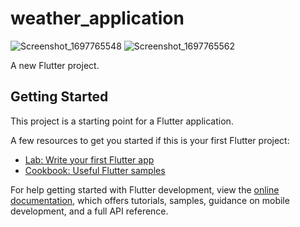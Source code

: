 # weather_application
![Screenshot_1697765548](https://github.com/Mariam-Emad127/weather_app/assets/93050116/ff179aca-1764-48f9-98e8-6aad3f3e9946)
![Screenshot_1697765562](https://github.com/Mariam-Emad127/weather_app/assets/93050116/f88a3e18-a969-41a6-9b96-d1c0e630f518)

A new Flutter project.

## Getting Started

This project is a starting point for a Flutter application.

A few resources to get you started if this is your first Flutter project:

- [Lab: Write your first Flutter app](https://docs.flutter.dev/get-started/codelab)
- [Cookbook: Useful Flutter samples](https://docs.flutter.dev/cookbook)

For help getting started with Flutter development, view the
[online documentation](https://docs.flutter.dev/), which offers tutorials,
samples, guidance on mobile development, and a full API reference.
